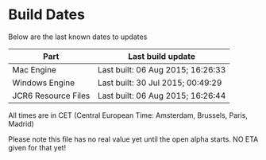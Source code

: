 # Build Dates

Below are the last known dates to updates

Part | Last build update
-----|-----
Mac Engine | Last built: 06 Aug 2015; 16:26:33
Windows Engine | Last built: 30 Jul 2015; 00:49:29
JCR6 Resource Files | Last built: 06 Aug 2015; 16:26:44
All times are in CET (Central European Time: Amsterdam, Brussels, Paris, Madrid)


Please note this file has no real value yet until the open alpha starts. NO ETA given for that yet!
